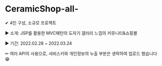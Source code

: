 # CeramicShop-all-

✔︎ 4인 구성, 소규모 프로젝트

► 소개: JSP를 활용한 MVC패턴의 도자기 갤러리 느낌의 커뮤니티&쇼핑몰

► 기간: 2022.02.28 ~ 2022.03.24

✏︎ 여러 API의 사용으로, 서비스키와 개인정보의 누출 부분은 생략하여 업로드 했습니다😁

